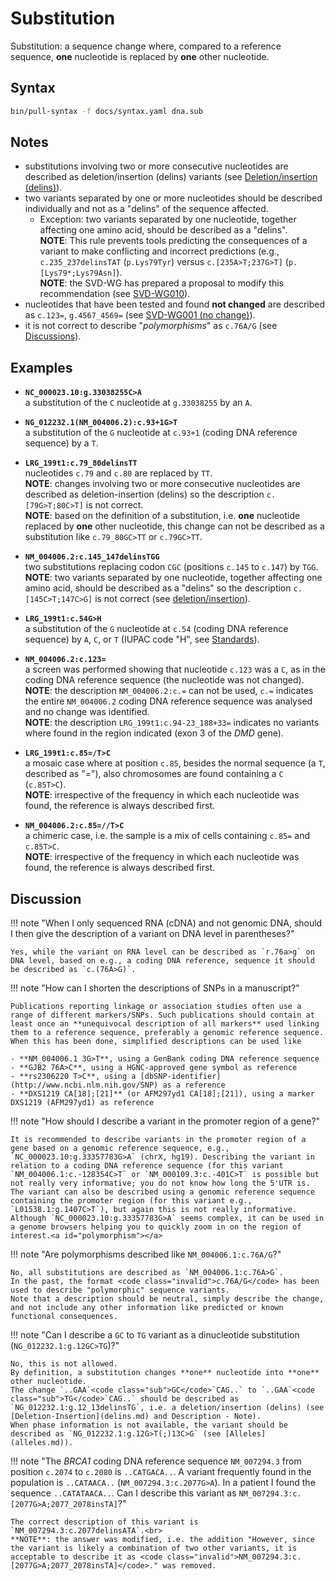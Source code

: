 # Substitution

<!-- ## Definition -->

Substitution: a sequence change where, compared to a reference sequence, **one** nucleotide is replaced by **one** other nucleotide.

## Syntax

```sh exec="true"
bin/pull-syntax -f docs/syntax.yaml dna.sub
```

## Notes

- substitutions involving two or more consecutive nucleotides are described as deletion/insertion (delins) variants (see [Deletion/insertion (delins)](delins.md)).
- two variants separated by one or more nucleotides should be described individually and not as a "delins" of the sequence affected.
    - Exception: two variants separated by one nucleotide, together affecting one amino acid, should be described as a "delins".<br>
      **NOTE**: This rule prevents tools predicting the consequences of a variant to make conflicting and incorrect predictions (e.g., `c.235_237delinsTAT` (`p.Lys79Tyr`) versus `c.[235A>T;237G>T]` (`p.[Lys79*;Lys79Asn]`).<br>
      **NOTE**: the SVD-WG has prepared a proposal to modify this recommendation (see [SVD-WG010](../../consultation/SVD-WG010.md)).
- nucleotides that have been tested and found **not changed** are described as `c.123=`, `g.4567_4569=` (see [SVD-WG001 (no change)](../../consultation/SVD-WG001.md)).
- it is not correct to describe "_polymorphisms_" as <code class="invalid">c.76A/G</code> (see [Discussions](#polymorphism)).

## Examples

- **`NC_000023.10:g.33038255C>A`**<br>
  a substitution of the `C` nucleotide at `g.33038255` by an `A`.

- **`NG_012232.1(NM_004006.2):c.93+1G>T`**<br>
  a substitution of the `G` nucleotide at `c.93+1` (coding DNA reference sequence) by a `T`.

- **`LRG_199t1:c.79_80delinsTT`**<br>
  nucleotides `c.79` and `c.80` are replaced by `TT`.<br>
  **NOTE**: changes involving two or more consecutive nucleotides are described as deletion-insertion (delins) so the description <code class="invalid">c.[79G>T;80C>T]</code> is not correct.<br>
  **NOTE**: based on the definition of a substitution, i.e. **one** nucleotide replaced by **one** other nucleotide, this change can not be described as a substitution like <code class="invalid">c.79_80GC>TT</code> or <code class="invalid">c.79GC>TT</code>.

- **`NM_004006.2:c.145_147delinsTGG`**<br>
  two substitutions replacing codon `CGC` (positions `c.145` to `c.147`) by `TGG`.<br>
  **NOTE**: two variants separated by one nucleotide, together affecting one amino acid, should be described as a "delins" so the description <code class="invalid">c.[145C>T;147C>G]</code> is not correct (see [deletion/insertion](delins.md)).

- **`LRG_199t1:c.54G>H`**<br>
  a substitution of the `G` nucleotide at `c.54` (coding DNA reference sequence) by `A`, `C`, or `T` (IUPAC code "H", see [Standards](../../background/standards.md)).

- **`NM_004006.2:c.123=`**<br>
  a screen was performed showing that nucleotide `c.123` was a `C`, as in the coding DNA reference sequence (the nucleotide was not changed).<br>
  **NOTE**: the description `NM_004006.2:c.=` can not be used, `c.=` indicates the entire `NM_004006.2` coding DNA reference sequence was analysed and no change was identified.<br>
  **NOTE**: the description `LRG_199t1:c.94-23_188+33=` indicates no variants where found in the region indicated (exon 3 of the _DMD_ gene).

- **`LRG_199t1:c.85=/T>C`**<br>
  a mosaic case where at position `c.85`, besides the normal sequence (a `T`, described as "="), also chromosomes are found containing a `C` (`c.85T>C`).<br>
  **NOTE**: irrespective of the frequency in which each nucleotide was found, the reference is always described first.

- **`NM_004006.2:c.85=//T>C`**<br>
  a chimeric case, i.e. the sample is a mix of cells containing `c.85=` and `c.85T>C`.<br>
  **NOTE**: irrespective of the frequency in which each nucleotide was found, the reference is always described first.

## Discussion

!!! note "When I only sequenced RNA (cDNA) and not genomic DNA, should I then give the description of a variant on DNA level in parentheses?"

    Yes, while the variant on RNA level can be described as `r.76a>g` on DNA level, based on e.g., a coding DNA reference, sequence it should be described as `c.(76A>G)`.

!!! note "How can I shorten the descriptions of SNPs in a manuscript?"

    Publications reporting linkage or association studies often use a range of different markers/SNPs. Such publications should contain at least once an **unequivocal description of all markers** used linking them to a reference sequence, preferably a genomic reference sequence. When this has been done, simplified descriptions can be used like

    - **NM_004006.1 3G>T**, using a GenBank coding DNA reference sequence
    - **GJB2 76A>C**, using a HGNC-approved gene symbol as reference
    - **rs2306220 T>C**, using a [dbSNP-identifier](http://www.ncbi.nlm.nih.gov/SNP) as a reference
    - **DXS1219 CA[18];[21]** (or AFM297yd1 CA[18];[21]), using a marker DXS1219 (AFM297yd1) as reference

!!! note "How should I describe a variant in the promoter region of a gene?"

    It is recommended to describe variants in the promoter region of a gene based on a genomic reference sequence, e.g., `NC_000023.10:g.33357783G>A` (chrX, hg19). Describing the variant in relation to a coding DNA reference sequence (for this variant `NM_004006.1:c.-128354C>T` or `NM_000109.3:c.-401C>T` is possible but not really very informative; you do not know how long the 5'UTR is. The variant can also be described using a genomic reference sequence containing the promoter region (for this variant e.g., `L01538.1:g.1407C>T`), but again this is not really informative. Although `NC_000023.10:g.33357783G>A` seems complex, it can be used in a genome browsers helping you to quickly zoom in on the region of interest.<a id="polymorphism"></a>

!!! note "Are polymorphisms described like <code class="invalid">NM_004006.1:c.76A/G</code>?"

    No, all substitutions are described as `NM_004006.1:c.76A>G`.
    In the past, the format <code class="invalid">c.76A/G</code> has been used to describe "polymorphic" sequence variants.
    Note that a description should be neutral, simply describe the change, and not include any other information like predicted or known functional consequences.

!!! note "Can I describe a `GC` to `TG` variant as a dinucleotide substitution (<code class="invalid">NG_012232.1:g.12GC>TG</code>)?"

    No, this is not allowed.
    By definition, a substitution changes **one** nucleotide into **one** other nucleotide.
    The change `..GAA`<code class="sub">GC</code>`CAG..` to `..GAA`<code class="sub">TG</code>`CAG..` should be described as `NG_012232.1:g.12_13delinsTG`, i.e. a deletion/insertion (delins) (see [Deletion-Insertion](delins.md) and Description - Note).
    When phase information is not available, the variant should be described as `NG_012232.1:g.12G>T(;)13C>G` (see [Alleles](alleles.md)).

!!! note "The _BRCA1_ coding DNA reference sequence `NM_007294.3` from position `c.2074` to `c.2080` is `..CAT`<code class="sub">G</code>`ACA..`. A variant frequently found in the population is `..CAT`<code class="sub">A</code>`ACA..` (`NM_007294.3:c.2077G>A`). In a patient I found the sequence `..CAT`<code class="sub">A</code><code class="ins">TA</code>`ACA..`. Can I describe this variant as <code class="invalid">NM_007294.3:c.[2077G>A;2077_2078insTA]</code>?"

    The correct description of this variant is `NM_007294.3:c.2077delinsATA`.<br>
    **NOTE**: the answer was modified, i.e. the addition "However, since the variant is likely a combination of two other variants, it is acceptable to describe it as <code class="invalid">NM_007294.3:c.[2077G>A;2077_2078insTA]</code>." was removed.
